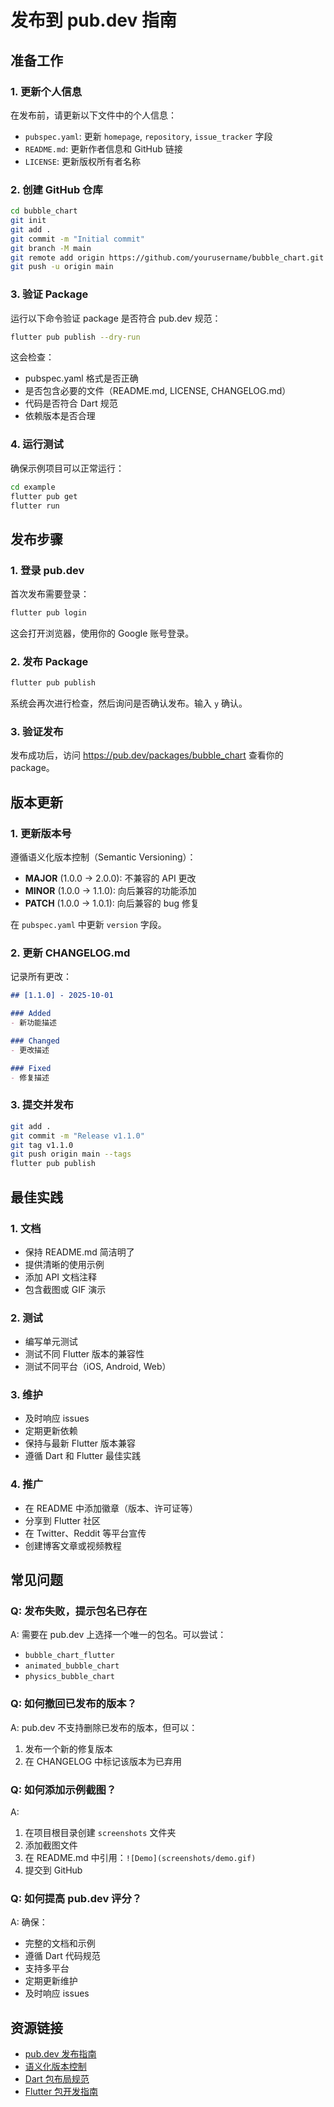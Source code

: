 # 发布到 pub.dev 指南

## 准备工作

### 1. 更新个人信息

在发布前，请更新以下文件中的个人信息：

- `pubspec.yaml`: 更新 `homepage`, `repository`, `issue_tracker` 字段
- `README.md`: 更新作者信息和 GitHub 链接
- `LICENSE`: 更新版权所有者名称

### 2. 创建 GitHub 仓库

```bash
cd bubble_chart
git init
git add .
git commit -m "Initial commit"
git branch -M main
git remote add origin https://github.com/yourusername/bubble_chart.git
git push -u origin main
```

### 3. 验证 Package

运行以下命令验证 package 是否符合 pub.dev 规范：

```bash
flutter pub publish --dry-run
```

这会检查：
- pubspec.yaml 格式是否正确
- 是否包含必要的文件（README.md, LICENSE, CHANGELOG.md）
- 代码是否符合 Dart 规范
- 依赖版本是否合理

### 4. 运行测试

确保示例项目可以正常运行：

```bash
cd example
flutter pub get
flutter run
```

## 发布步骤

### 1. 登录 pub.dev

首次发布需要登录：

```bash
flutter pub login
```

这会打开浏览器，使用你的 Google 账号登录。

### 2. 发布 Package

```bash
flutter pub publish
```

系统会再次进行检查，然后询问是否确认发布。输入 `y` 确认。

### 3. 验证发布

发布成功后，访问 https://pub.dev/packages/bubble_chart 查看你的 package。

## 版本更新

### 1. 更新版本号

遵循语义化版本控制（Semantic Versioning）：

- **MAJOR** (1.0.0 → 2.0.0): 不兼容的 API 更改
- **MINOR** (1.0.0 → 1.1.0): 向后兼容的功能添加
- **PATCH** (1.0.0 → 1.0.1): 向后兼容的 bug 修复

在 `pubspec.yaml` 中更新 `version` 字段。

### 2. 更新 CHANGELOG.md

记录所有更改：

```markdown
## [1.1.0] - 2025-10-01

### Added
- 新功能描述

### Changed
- 更改描述

### Fixed
- 修复描述
```

### 3. 提交并发布

```bash
git add .
git commit -m "Release v1.1.0"
git tag v1.1.0
git push origin main --tags
flutter pub publish
```

## 最佳实践

### 1. 文档

- 保持 README.md 简洁明了
- 提供清晰的使用示例
- 添加 API 文档注释
- 包含截图或 GIF 演示

### 2. 测试

- 编写单元测试
- 测试不同 Flutter 版本的兼容性
- 测试不同平台（iOS, Android, Web）

### 3. 维护

- 及时响应 issues
- 定期更新依赖
- 保持与最新 Flutter 版本兼容
- 遵循 Dart 和 Flutter 最佳实践

### 4. 推广

- 在 README 中添加徽章（版本、许可证等）
- 分享到 Flutter 社区
- 在 Twitter、Reddit 等平台宣传
- 创建博客文章或视频教程

## 常见问题

### Q: 发布失败，提示包名已存在

A: 需要在 pub.dev 上选择一个唯一的包名。可以尝试：
- `bubble_chart_flutter`
- `animated_bubble_chart`
- `physics_bubble_chart`

### Q: 如何撤回已发布的版本？

A: pub.dev 不支持删除已发布的版本，但可以：
1. 发布一个新的修复版本
2. 在 CHANGELOG 中标记该版本为已弃用

### Q: 如何添加示例截图？

A: 
1. 在项目根目录创建 `screenshots` 文件夹
2. 添加截图文件
3. 在 README.md 中引用：`![Demo](screenshots/demo.gif)`
4. 提交到 GitHub

### Q: 如何提高 pub.dev 评分？

A: 确保：
- 完整的文档和示例
- 遵循 Dart 代码规范
- 支持多平台
- 定期更新维护
- 及时响应 issues

## 资源链接

- [pub.dev 发布指南](https://dart.dev/tools/pub/publishing)
- [语义化版本控制](https://semver.org/)
- [Dart 包布局规范](https://dart.dev/tools/pub/package-layout)
- [Flutter 包开发指南](https://flutter.dev/docs/development/packages-and-plugins/developing-packages)
